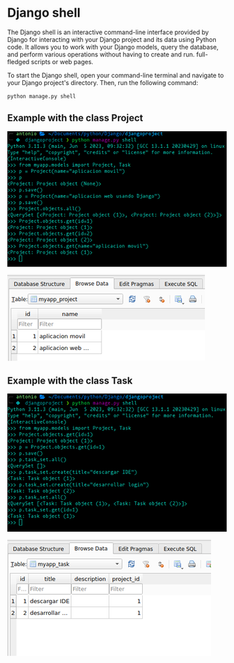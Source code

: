 # Django shell

The Django shell is an interactive command-line interface provided by Django for interacting
with your Django project and its data using Python code. It allows you to work with your Django
models, query the database, and perform various operations without having to create and run.
full-fledged scripts or web pages.

To start the Django shell, open your command-line terminal and navigate to your Django project's
directory. Then, run the following command:

```sh
python manage.py shell
```

## Example with the class Project

![django shell project](./img/django%20shell%20project%20example.png)

![db update by shell](./img/database%20update%20by%20shell.png)

## Example with  the class Task

![django shell task](./img/django%20shell%20task%20example.png)

![db update by shell 2](./img/database%20update%20by%20shell%202.png)
